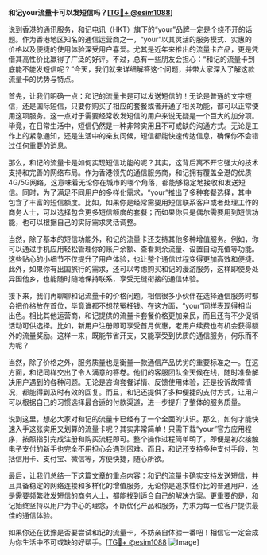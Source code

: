 **和记your流量卡可以发短信吗？[[TG💪+ @esim1088](https://t.me/s/esim1088)]**

说到香港的通讯服务，和记电讯（HKT）旗下的“your”品牌一定是个绕不开的话题。作为香港地区知名的通信运营商之一，“your”以其灵活的服务模式、实惠的价格以及便捷的使用体验深受用户喜爱。尤其是近年来推出的流量卡产品，更是凭借其高性价比赢得了广泛的好评。不过，总有一些朋友会担心：“和记的流量卡到底能不能发短信呢？”今天，我们就来详细解答这个问题，并带大家深入了解这款流量卡的优势与特点。

首先，让我们明确一点：和记的流量卡是可以发送短信的！无论是普通的文字短信，还是国际短信，只要你购买了相应的套餐或者开通了相关功能，都可以正常使用这项服务。这一点对于需要经常收发短信的用户来说无疑是一个巨大的加分项。毕竟，在日常生活中，短信仍然是一种非常实用且不可或缺的沟通方式。无论是工作上的紧急通知，还是生活中的亲友问候，短信都能快速传达信息，确保你不会错过任何重要的消息。

那么，和记的流量卡是如何实现短信功能的呢？其实，这背后离不开它强大的技术支持和完善的网络布局。作为香港领先的通信服务商，和记拥有覆盖全港的优质4G/5G网络，这意味着无论你在城市的哪个角落，都能够稳定地接收和发送短信。同时，为了满足不同用户的多样化需求，“your”推出了多种套餐选择，其中包含了丰富的短信额度。比如，如果你是经常需要用短信联系客户或者处理工作的商务人士，可以选择包含更多短信额度的套餐；而如果你只是偶尔需要用到短信功能，也可以根据自己的实际需求灵活调整。

当然，除了基本的短信功能外，和记的流量卡还支持其他多种增值服务。例如，你可以通过手机应用轻松管理你的账户余额、查看剩余流量、设置自动充值等功能。这些贴心的小细节不仅提升了用户体验，也让整个通信过程变得更加高效和便捷。此外，如果你有出国旅行的需求，还可以考虑购买和记的漫游服务，这样即使身处异国他乡，也能随时随地保持联系，享受无缝衔接的通信体验。

接下来，我们再聊聊和记流量卡的价格问题。相信很多小伙伴在选择通信服务时都会把价格放在首位，毕竟谁都不想花冤枉钱。在这方面，“your”同样表现得相当出色。相比其他运营商，和记提供的流量卡套餐价格更加亲民，而且还有不少促销活动可供选择。比如，新用户注册即可享受首月优惠，老用户续费也有机会获得额外的流量奖励。这样一来，既能节省开支，又能享受到优质的通信服务，何乐而不为呢？

当然，除了价格之外，服务质量也是衡量一款通信产品优劣的重要标准之一。在这方面，和记同样交出了令人满意的答卷。他们的客服团队全天候在线，随时准备解决用户遇到的各种问题。无论是咨询套餐详情、反馈使用体验，还是投诉故障情况，都能得到及时有效的回复。而且，和记还提供了多种便捷的支付方式，让用户可以根据自己的习惯选择最合适的付款渠道，进一步提升了整体的服务质量。

说到这里，想必大家对和记的流量卡已经有了一个全面的认识。那么，如何才能快速入手这张实用又划算的流量卡呢？其实非常简单！只需下载“your”官方应用程序，按照指引完成注册和购买流程即可。整个操作过程简单明了，即便是初次接触电子支付的新手也完全不用担心会遇到困难。而且，和记还支持多种支付手段，包括信用卡、支付宝、微信等，方便快捷，随心所欲。

最后，让我们总结一下这篇文章的重点内容：和记的流量卡确实支持发送短信，并且具备稳定的网络连接和多样化的增值服务。无论你是追求性价比的普通用户，还是需要频繁收发短信的商务人士，都能找到适合自己的解决方案。更重要的是，和记始终坚持以用户为中心的理念，不断优化产品和服务，力求为每一位客户提供最佳的通信体验。

如果你还在犹豫是否要尝试和记的流量卡，不妨亲自体验一番吧！相信它一定会成为你生活中不可或缺的好帮手。[[TG💪+ @esim1088](https://t.me/s/esim1088) ![Image](https://i.postimg.cc/4NQfJmqS/Snipaste-2025-05-13-00-14-12.png)]